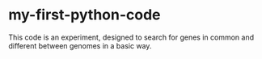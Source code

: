 # my-first-python-code
This code is an experiment, designed to search for genes in common and different between genomes in a basic way.
